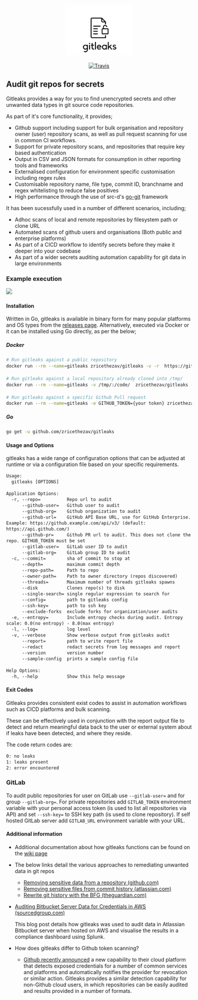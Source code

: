 <p align="center">
  <img alt="gitleaks" src="https://raw.githubusercontent.com/zricethezav/gifs/master/gitleaks5.png" height="140" />
  <p align="center">
      <a href="https://travis-ci.org/zricethezav/gitleaks"><img alt="Travis" src="https://img.shields.io/travis/zricethezav/gitleaks/master.svg?style=flat-square"></a>
  </p>
</p>

## Audit git repos for secrets

Gitleaks provides a way for you to find unencrypted secrets and other unwanted data types in git source code repositories.

As part of it's core functionality, it provides;
* Github support including support for bulk organisation and repository owner (user) repository scans, as well as pull request scanning for use in common CI workflows.
* Support for private repository scans, and repositories that require key based authentication
* Output in CSV and JSON formats for consumption in other reporting tools and frameworks
* Externalised configuration for environment specific customisation including regex rules
* Customisable repository name, file type, commit ID, branchname and regex whitelisting to reduce false positives
* High performance through the use of src-d's [go-git](https://github.com/src-d/go-git) framework


It has been sucessfully used in a number of different scenarios, including;
* Adhoc scans of local and remote repositories by filesystem path or clone URL
* Automated scans of github users and organisations (Both public and enterprise platforms)
* As part of a CICD workflow to identify secrets before they make it deeper into your codebase
* As part of a wider secrets auditing automation capability for git data in large environments


### Example execution


<p align="left">
    <img src="https://cdn.rawgit.com/zricethezav/5bf8259b7fea0170becffc06b8588edb/raw/f762769fe20ef3669bff34612b1bede6457631e6/termtosvg_je8bp82s.svg">
</p>

#### Installation
Written in Go, gitleaks is available in binary form for many popular platforms and OS types from the [releases page](https://github.com/zricethezav/gitleaks). Alternatively, executed via Docker or it can be installed using Go directly, as per the below;

##### Docker

```bash
# Run gitleaks against a public repository
docker run --rm --name=gitleaks zricethezav/gitleaks -v -r  https://github.com/zricethezav/gitleaks.git

# Run gitleaks against a local repository already cloned into /tmp/
docker run --rm --name=gitleaks -v /tmp/:/code/  zricethezav/gitleaks -v --repo-path=/code/gitleaks

# Run gitleaks against a specific Github Pull request
docker run --rm --name=gitleaks -e GITHUB_TOKEN={your token} zricethezav/gitleaks --github-pr=https://github.com/owner/repo/pull/9000
```

##### Go

```bash
go get -u github.com/zricethezav/gitleaks
```

#### Usage and Options
gitleaks has a wide range of configuration options that can be adjusted at runtime or via a configuration file based on your specific requirements.


```
Usage:
  gitleaks [OPTIONS]

Application Options:
  -r, --repo=          Repo url to audit
      --github-user=   Github user to audit
      --github-org=    Github organization to audit
      --github-url=    GitHub API Base URL, use for GitHub Enterprise. Example: https://github.example.com/api/v3/ (default: https://api.github.com/)
      --github-pr=     Github PR url to audit. This does not clone the repo. GITHUB_TOKEN must be set
      --gitlab-user=   GitLab user ID to audit
      --gitlab-org=    GitLab group ID to audit
  -c, --commit=        sha of commit to stop at
      --depth=         maximum commit depth
      --repo-path=     Path to repo
      --owner-path=    Path to owner directory (repos discovered)
      --threads=       Maximum number of threads gitleaks spawns
      --disk           Clones repo(s) to disk
      --single-search= single regular expression to search for
      --config=        path to gitleaks config
      --ssh-key=       path to ssh key
      --exclude-forks  exclude forks for organization/user audits
  -e, --entropy=       Include entropy checks during audit. Entropy scale: 0.0(no entropy) - 8.0(max entropy)
  -l, --log=           log level
  -v, --verbose        Show verbose output from gitleaks audit
      --report=        path to write report file
      --redact         redact secrets from log messages and report
      --version        version number
      --sample-config  prints a sample config file

Help Options:
  -h, --help           Show this help message
```

#### Exit Codes
Gitleaks provides consistent exist codes to assist in automation workflows such as CICD platforms and bulk scanning.

These can be effectively used in conjunction with the report output file to detect and return meaningful data back to the user or external system about if leaks have been detected, and where they reside.

The code return codes are:

```
0: no leaks
1: leaks present
2: error encountered
```

### GitLab
To audit public repositories for user on GitLab use `--gitlab-user=` and for group `--gitlab-org=`. For private repositories add `GITLAB_TOKEN` environment variable with your personal access token (is used to list all repositories via API) and set `--ssh-key=` to SSH key path (is used to clone repository).
If self hosted GitLab server add `GITLAB_URL` environment variable with your URL.

#### Additional information
* Additional documentation about how gitleaks functions can be found on the [wiki page](https://github.com/zricethezav/gitleaks/wiki)
* The below links detail the various approaches to remediating unwanted data in git repos
    * [Removing sensitive data from a repository (github.com)](https://help.github.com/articles/removing-sensitive-data-from-a-repository/)
    * [Removing sensitive files from commit history (atlassian.com)](https://community.atlassian.com/t5/Bitbucket-questions/Remove-sensitive-files-from-commit-history/qaq-p/243807)
    * [Rewrite git history with the BFG (theguardian.com)](https://www.theguardian.com/info/developer-blog/2013/apr/29/rewrite-git-history-with-the-bfg)
* [Auditing Bitbucket Server Data for Credentials in AWS (sourcedgroup.com)](https://www.sourcedgroup.com/blog/auditing-bitbucket-server-data-credentials-in-aws)

    This blog post details how gitleaks was used to audit data in Atlassian Bitbucket server when hosted on AWS and visualise the results in a compliance dashboard using Splunk.

* How does gitleaks differ to Github token scanning?
    * [Github recently announced](https://blog.github.com/2018-10-16-future-of-software/#github-token-scanning-for-public-repositories-public-beta) a new capability to their cloud platform that detects exposed credentials for a number of common services and platforms and automatically notifies the provider for revocation or similar action. Gitleaks provides a similar detection capability for non-Github cloud users, in which repositories can be easily audited and results provided in a number of formats.





